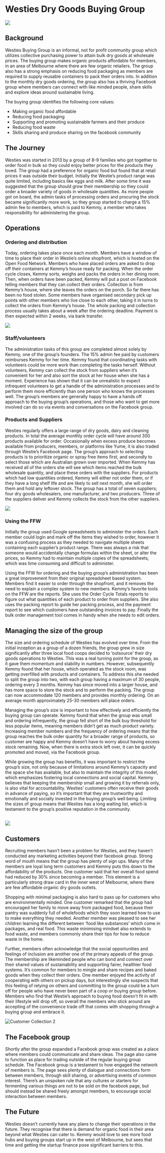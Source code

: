 # Westies Dry Goods Buying Group

![](/assets/32-Westies-1-Family-Pickup_old.jpg)

## Background

Westies Buying Group is an informal, not for profit community group which utilizes collective purchasing power to attain bulk dry goods at wholesale prices. The buying group makes organic products affordable for members, in an area of Melbourne where there are few organic retailers. The group also has a strong emphasis on reducing food packaging as members are required to supply reusable containers to pack their orders into. In addition to the monthly dry goods ordering, the group also has a thriving Facebook group where members can connect with like minded people, share skills and explore ideas around sustainable living.

The buying group identifies the following core values:

* Making organic food affordable
* Reducing food packaging
* Supporting and promoting sustainable farmers and their produce
* Reducing food waste
* Skills sharing and produce sharing on the facebook community

## The Journey

Westies was started in 2013 by a group of 8-9 families who got together to order food in bulk so they could enjoy better prices for the products they loved. The group had a preference for organic food but found that at retail prices it was outside their budget. Initially the Westie’s product range was quite limited, including basics like eggs and milk. After some time it was suggested that the group should grow their membership so they could order a broader variety of goods in wholesale quantities. As more people got on board, the admin tasks of processing orders and procuring the stock became significantly more work, so they group started to charge a 15% admin fee to members, which is paid to Kemmy, a member who takes responsibility for administering the group.

## Operations

### Ordering and distribution

Today, ordering takes place once each month. Members have a window of time to place their order in Westie’s online shopfront, which is hosted on the Open Food Network. Members who have placed orders are asked to drop off their containers at Kemmy’s house ready for packing. When the order cycle closes, Kemmy sorts, weighs and packs the orders in her dining room. Then, when orders have been packed, Kemmy will put a post on Facebook telling members that they can collect their orders. Collection is from Kemmy’s house, where she leaves the orders on the porch. So far there has been no food stolen. Some members have organised secondary pick up points with other members who live close to each other, taking it in turns to collect the orders from Kemmy’s house. The whole packing and collection process usually takes about a week after the ordering deadline. Payment is then expected within 2 weeks, via bank transfer.

![](/assets/32-Westies-2-woman_old.jpg)

### Staff/volunteers

The administration tasks of this group are completed almost solely by Kemmy, one of the group’s founders. The 15% admin fee paid by customers reimburses Kemmy for her time. Kemmy found that coordinating tasks with volunteers could be more work than completing the tasks herself. Without volunteers, Kemmy can collect the stock from suppliers when it’s convenient for her and also sort the stock at her house when she has a moment. Experience has shown that it can be unrealistic to expect infrequent volunteers to get a handle of the administration processes and to perform them more efficiently than one person who knows the processes well. The group’s members are generally happy to have a hands off approach to the buying group’s operations, and those who want to get more involved can do so via events and conversations on the Facebook group.

### Products and Suppliers

Westies regularly offers a large range of dry goods, dairy and cleaning products. In total the average monthly order cycle will have around 300 products available for order.  Occasionally when excess produce becomes available from producers, members, or platforms like Yume, it is also traded through Westie’s Facebook page. The group’s approach to selecting products is to prioritize organic or spray free items first, and secondly to select those which are Australian grown over imported. When Kemmy has received all of the orders she will see which items reached the bulk wholesale quantity, and place these orders with the suppliers. For products which had low quantities ordered, Kemmy will either not order them, or if they have a long shelf life and are likely to sell next month, she will order them and hold any leftover stock. The group has a total of seven suppliers; four dry goods wholesalers, one manufacturer, and two producers. Three of the suppliers deliver and Kemmy collects the stock from the other suppliers.

![](/assets/32-Westies-3-Prius-v_old.jpg)

### Using the FFW

Initially the group used Google spreadsheets to administer the orders. Each member could login and mark off the items they wished to order, however it was a confusing process as they needed to navigate multiple sheets containing each supplier’s product range. There was always a risk that someone would accidentally change formulas within the sheet, or alter the prices, so Kemmy had to maintain multiple copies of the spreadsheets, which was time consuming and difficult to administer.

Using the FFW for ordering and the buying group’s administration has been a great improvement from their original spreadsheet based system. Members find it easier to order through the shopfront, and it removes the need to explain a complex system to new members. Kemmy’s favorite tools on the FFW are the reports. She uses the Order Cycle Totals reports to figure out what quantities of each product to order from suppliers. She also uses the packing report to guide her packing process, and the payment report to see which customers have outstanding invoices to pay. Finally the bulk order management tool comes in handy when she needs to edit orders.

## Managing the size of the group

The size and ordering schedule of Westies has evolved over time. From the initial inception as a group of a dozen friends, the group grew in size significantly after three local food coops decided to ‘outsource’ their dry goods operations to Westies. This was a real turning point for the group, as it gave them momentum and stability in numbers. However, subsequently Kemmy found that her house, which operated as the stock room, was getting overfilled with products and containers. To address this she needed to split the group into two, with each group having a maximum of 30 people, ordering every 3 months. Kemmy has since moved into a larger house, and has more space to store the stock and to perform the packing. The group can now accommodate 120 members and provides monthly ordering. On an average month approximately 25-30 members will place orders.

Managing the group’s size is important to how effectively and efficiently the buying group can operate. Kemmy found that when the group was small and ordering infrequently, the group fell short of the bulk buy threshold for less popular items, meaning members didn’t get as much product variety. Increasing member numbers and the frequency of ordering means that the group reaches the bulk order quantity for a broader range of products, so customer are happy and Kemmy doesn’t have to worry about having excess stock remaining. Now, when there is extra stock left over, it can be quickly promoted and moved, via the Facebook group.

While growing the group has benefits, it was important to restrict the group’s size, not only because of limitations around Kemmy’s capacity and the space she has available, but also to maintain the integrity of this model, which emphasizes fostering local connections and social capital. Kemmy believes that keeping the membership small and growing it by referrals only, is also vital for accountability. Westies’ customers often receive their goods in advance of paying, so it’s important that they are trustworthy and emotionally and socially invested in the buying group’s well being. Limiting the sizes of group means that Westies has a long waiting list, which is testament to the group’s positive reputation in the community.

## 

![](/assets/32-Westies-4-Stockroom_old.jpg)

## Customers

Recruiting members hasn’t been a problem for Westies, and they haven’t conducted any marketing activities beyond their facebook group. Strong word of mouth means that the group has plenty of sign ups. Many of the members are loyal long term customers and Kemmy puts this down to the affordability of the products. One customer said that her overall food spend had reduced by 30% since becoming a member. This element is a particularly strong draw card in the inner west of Melbourne, where there are few affordable organic dry goods outlets.

Shopping with minimal packaging is also hard to pass up for customers who are environmentally minded. One customer remarked that the group had encouraged her family to move away from packaged food, because their pantry was suddenly full of wholefoods which they soon learned how to use to make everything they needed. Another member was pleased to see her children learning the different between ‘food like substances’ which come in packages, and real food. This waste minimising mindset also extends to food waste, and members commonly share their tips for how to reduce waste in the home.

Further, members often acknowledge that the social opportunities and feelings of inclusion are another one of the primary appeals of the group. The membership are likeminded people who can bond and connect over their shared values of sustainability and supporting fairer, healthier food systems. It’s common for members to mingle and share recipes and baked goods when they collect their orders. One member enjoyed the activity of cooperating with others on pickup days, but interestingly she suspects that this feeling of relying on others and committing to the group could be a turn off for people who have never been part of a coop or buying group before. Members who find that Westie’s approach to buying food doesn’t fit in with their lifestyle will drop off, so overall the members who stick around are accepting of the convenience trade off that comes with shopping through a buying group and embrace it.

![](https://openfoodnetwork.org/wp-content/uploads/2016/10/Customer-Collection-2.jpg "Customer Collection 2")

## The Facebook group

Shortly after the group expanded a Facebook group was created as a place where members could communicate and share ideas. The page also came to function as place for trading outside of the regular buying group schedule. The Facebook group is a testament to how engaged the network of members is. The page sees plenty of dialogue and connections form between members, through skill sharing, or advertising events of common interest. There’s an unspoken rule that any cultures or starters for fermenting various things are not to be sold on the facebook page, but should instead be shared freely amongst members, to encourage social interaction between members.

## The Future

Westies doesn’t currently have any plans to change their operations in the future. They recognise that there is demand for organic food in their area beyond what Westies can cater to. Kemmy would love to see more food hubs and buying groups start up in the west of Melbourne, but sees that time and getting the startup finance pose significant barriers to this.

